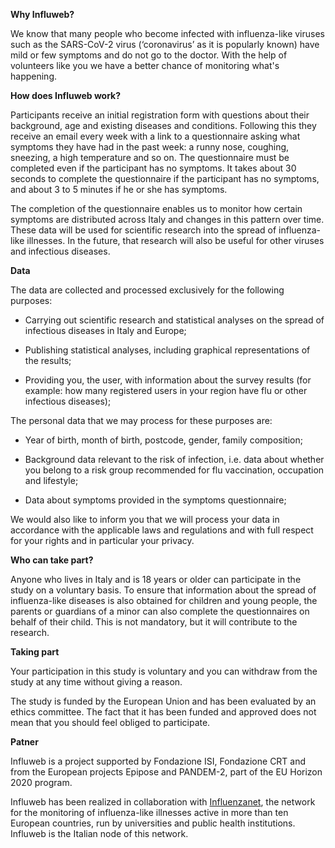 **Why Influweb?**

We know that many people who become infected with influenza-like viruses such as the SARS-CoV-2 virus (‘coronavirus’ as it is popularly known) have mild or few symptoms and do not go to the doctor. With the help of volunteers like you we have a better chance of monitoring what's happening.

**How does Influweb work?**

Participants receive an initial registration form with questions about their background, age and existing diseases and conditions. Following this they receive an email every week with a link to a questionnaire asking what symptoms they have had in the past week: a runny nose, coughing, sneezing, a high temperature and so on. The questionnaire must be completed even if the participant has no symptoms. It takes about 30 seconds to complete the questionnaire if the participant has no symptoms, and about 3 to 5 minutes if he or she has symptoms. 

The completion of the questionnaire enables us to monitor how certain symptoms are distributed across Italy and changes in this pattern over time. These data will be used for scientific research into the spread of influenza-like illnesses. In the future, that research will also be useful for other viruses and infectious diseases.

**Data**

The data are collected and processed exclusively for the following purposes:

- Carrying out scientific research and statistical analyses on the spread of infectious diseases in Italy and Europe;

- Publishing statistical analyses, including graphical representations of the results;

- Providing you, the user, with information about the survey results (for example: how many registered users in your region have flu or other infectious diseases);

The personal data that we may process for these purposes are: 

- Year of birth, month of birth, postcode, gender, family composition;

- Background data relevant to the risk of infection, i.e. data about whether you belong to a risk group recommended for flu vaccination, occupation and lifestyle;

- Data about symptoms provided in the symptoms questionnaire;

We would also like to inform you that we will process your data in accordance with the applicable laws and regulations and with full respect for your rights and in particular your privacy.

**Who can take part?**

Anyone who lives in Italy and is 18 years or older can participate in the study on a voluntary basis. To ensure that information about the spread of influenza-like diseases is also obtained for children and young people, the parents or guardians of a minor can also complete the questionnaires on behalf of their child. This is not mandatory, but it will contribute to the research. 

**Taking part**

Your participation in this study is voluntary and you can withdraw from the study at any time without giving a reason. 

The study is funded by the European Union and has been evaluated by an ethics committee. The fact that it has been funded and approved does not mean that you should feel obliged to participate.

**Patner**

Influweb is a project supported by Fondazione ISI, Fondazione CRT and from the European projects Epipose and PANDEM-2, part of the EU Horizon 2020 program.

Influweb has been realized in collaboration with [Influenzanet](https://influenzanet.info), the network for the monitoring of influenza-like illnesses active in more than ten European countries, run by universities and public health institutions. Influweb is the Italian node of this network.